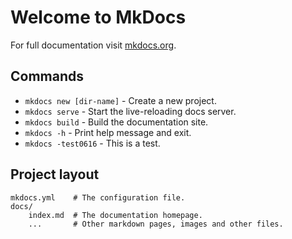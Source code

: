# Welcome to MkDocs

For full documentation visit [mkdocs.org](https://www.mkdocs.org).

## Commands

* `mkdocs new [dir-name]` - Create a new project.
* `mkdocs serve` - Start the live-reloading docs server.
* `mkdocs build` - Build the documentation site.
* `mkdocs -h` - Print help message and exit.
* `mkdocs -test0616` - This is a test.
 
## Project layout

    mkdocs.yml    # The configuration file.
    docs/
        index.md  # The documentation homepage.
        ...       # Other markdown pages, images and other files.
